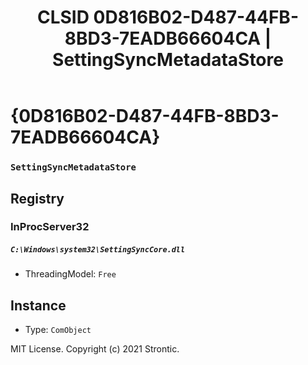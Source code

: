 ﻿---
title: "CLSID 0D816B02-D487-44FB-8BD3-7EADB66604CA | SettingSyncMetadataStore"
excerpt: What is COM-Object CLSID 0D816B02-D487-44FB-8BD3-7EADB66604CA?
---

# {0D816B02-D487-44FB-8BD3-7EADB66604CA}

### `SettingSyncMetadataStore`

## Registry


### InProcServer32

##### `C:\Windows\system32\SettingSyncCore.dll`
* ThreadingModel: `Free`

## Instance

* Type: `ComObject`

MIT License. Copyright (c) 2021 Strontic.


